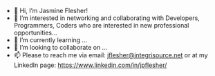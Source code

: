 - 👋 Hi, I’m Jasmine Flesher!
- 👀 I’m interested in networking and collaborating with Developers, Programmers, Coders who are interested in new professional opportunities...
- 🌱 I’m currently learning ...
- 💞️ I’m looking to collaborate on ...
- 📫 Please to reach me via email: jflesher@integrisource.net or at my LinkedIn page: https://www.linkedin.com/in/jpflesher/

<!---
Jflesher688/Jflesher688 is a ✨ special ✨ repository because its `README.md` (this file) appears on your GitHub profile.
You can click the Preview link to take a look at your changes.
--->
